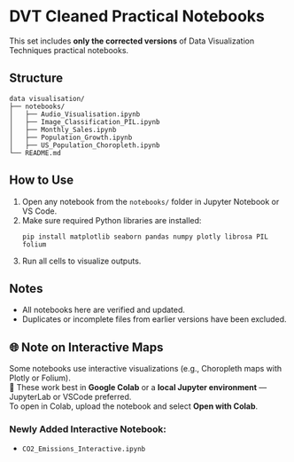 # DVT Cleaned Practical Notebooks

This set includes **only the corrected versions** of Data Visualization Techniques practical notebooks.

## Structure

```
data visualisation/
├── notebooks/
│   ├── Audio_Visualisation.ipynb
│   ├── Image_Classification_PIL.ipynb
│   ├── Monthly_Sales.ipynb
│   ├── Population_Growth.ipynb
│   ├── US_Population_Choropleth.ipynb
└── README.md
```

## How to Use

1. Open any notebook from the `notebooks/` folder in Jupyter Notebook or VS Code.
2. Make sure required Python libraries are installed:
   ```
   pip install matplotlib seaborn pandas numpy plotly librosa PIL folium
   ```
3. Run all cells to visualize outputs.

## Notes

- All notebooks here are verified and updated.
- Duplicates or incomplete files from earlier versions have been excluded.

## 🌐 Note on Interactive Maps

Some notebooks use interactive visualizations (e.g., Choropleth maps with Plotly or Folium).  
📌 These work best in **Google Colab** or a **local Jupyter environment** — JupyterLab or VSCode preferred.  
To open in Colab, upload the notebook and select **Open with Colab**.

### Newly Added Interactive Notebook:
- `CO2_Emissions_Interactive.ipynb`
